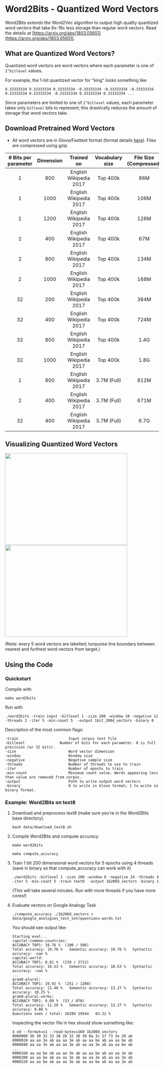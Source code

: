 # Word2Bits - Quantized Word Vectors

  Word2Bits extends the Word2Vec algorithm to output high quality
  quantized word vectors that take 8x-16x less storage than
  regular word vectors. Read the details at [https://arxiv.org/abs/1803.05651](https://arxiv.org/abs/1803.05651).

## What are Quantized Word Vectors?

  Quantized word vectors are word vectors where each parameter
  is one of `2^bitlevel` values.

  For example, the 1-bit quantized vector for "king" looks something
  like

  ```
  0.33333334 0.33333334 0.33333334 -0.33333334 -0.33333334 -0.33333334 0.33333334 0.33333334 -0.33333334 0.33333334 0.33333334 ...
  ```

  Since parameters are limited to one of `2^bitlevel` values, each parameter
  takes only `bitlevel` bits to represent; this drastically reduces
  the amount of storage that word vectors take.

## Download Pretrained Word Vectors

- All word vectors are in Glove/Fasttext format (format details [here](https://fasttext.cc/docs/en/english-vectors.html)). Files are compressed using gzip.

| # Bits per parameter        | Dimension     | Trained on             | Vocabulary size  | File Size (Compressed) | Download Link |
|:---------------------------:|:-------------:|:----------------------:|:----------------:|:----------------------:|:-------------:|
| 1                           | 800           | English Wikipedia 2017 | Top 400k         | 86M                    | [w2b_bitlevel1_size800_vocab400K.tar.gz](http://web.stanford.edu/~maxlam/word_vectors/compressed/400K/w2b_bitlevel1_size800_vocab400K.tar.gz) |
| 1                           | 1000          | English Wikipedia 2017 | Top 400k         | 106M                   | [w2b_bitlevel1_size1000_vocab400K.tar.gz](http://web.stanford.edu/~maxlam/word_vectors/compressed/400K/w2b_bitlevel1_size1000_vocab400K.tar.gz) |
| 1                           | 1200          | English Wikipedia 2017 | Top 400k         | 126M                   | [w2b_bitlevel1_size1200_vocab400K.tar.gz](http://web.stanford.edu/~maxlam/word_vectors/compressed/400K/w2b_bitlevel1_size1200_vocab400K.tar.gz) |
| 2                           | 400           | English Wikipedia 2017 | Top 400k         | 67M                    | [w2b_bitlevel2_size400_vocab400K.tar.gz](http://web.stanford.edu/~maxlam/word_vectors/compressed/400K/w2b_bitlevel2_size400_vocab400K.tar.gz) |
| 2                           | 800           | English Wikipedia 2017 | Top 400k         | 134M                   | [w2b_bitlevel2_size800_vocab400K.tar.gz](http://web.stanford.edu/~maxlam/word_vectors/compressed/400K/w2b_bitlevel2_size800_vocab400K.tar.gz) |
| 2                           | 1000          | English Wikipedia 2017 | Top 400k         | 168M                   | [w2b_bitlevel2_size1000_vocab400K.tar.gz](http://web.stanford.edu/~maxlam/word_vectors/compressed/400K/w2b_bitlevel2_size1000_vocab400K.tar.gz) |
| 32                          | 200           | English Wikipedia 2017 | Top 400k         | 364M                   | [w2b_bitlevel0_size200_vocab400K.tar.gz](http://web.stanford.edu/~maxlam/word_vectors/compressed/400K/w2b_bitlevel0_size200_vocab400K.tar.gz) |
| 32                          | 400           | English Wikipedia 2017 | Top 400k         | 724M                   | [w2b_bitlevel0_size400_vocab400K.tar.gz](http://web.stanford.edu/~maxlam/word_vectors/compressed/400K/w2b_bitlevel0_size400_vocab400K.tar.gz) |
| 32                          | 800           | English Wikipedia 2017 | Top 400k         | 1.4G                   | [w2b_bitlevel0_size800_vocab400K.tar.gz](http://web.stanford.edu/~maxlam/word_vectors/compressed/400K/w2b_bitlevel0_size800_vocab400K.tar.gz) |
| 32                          | 1000          | English Wikipedia 2017 | Top 400k         | 1.8G                   | [w2b_bitlevel0_size1000_vocab400K.tar.gz](http://web.stanford.edu/~maxlam/word_vectors/compressed/400K/w2b_bitlevel0_size1000_vocab400K.tar.gz) |
| 1                           | 800           | English Wikipedia 2017 | 3.7M (Full)      | 812M                   | [w2b_bitlevel1_size800_vocab3.7M.tar.gz](http://web.stanford.edu/~maxlam/word_vectors/compressed/3.7M/w2b_bitlevel1_size800_vocab3.7M.tar.gz) |
| 2                           | 400           | English Wikipedia 2017 | 3.7M (Full)      | 671M                   | [w2b_bitlevel2_size400_vocab3.7M.tar.gz](http://web.stanford.edu/~maxlam/word_vectors/compressed/3.7M/w2b_bitlevel2_size400_vocab3.7M.tar.gz) |
| 32                          | 400           | English Wikipedia 2017 | 3.7M (Full)      | 6.7G                   | [w2b_bitlevel0_size400_vocab3.7M.tar.gz](http://web.stanford.edu/~maxlam/word_vectors/compressed/3.7M/w2b_bitlevel0_size400_vocab3.7M.tar.gz) |

## Visualizing Quantized Word Vectors

<img src="images/visualize_nearest_man.png?raw=true" width="400" height="300"/> <img src="images/visualize_nearest_science.png?raw=true" width="400" height="300"/>

(Note: every 5 word vectors are labelled; turquoise line boundary between nearest and furthest word vectors from target.)

## Using the Code

### Quickstart

Compile with
```
make word2bits
```

Run with
```
./word2bits -train input -bitlevel 1 -size 200 -window 10 -negative 12 -threads 2 -iter 5 -min-count 5  -output 1bit_200d_vectors -binary 0
```
Description of the most common flags:
```
-train                       Input corpus text file
-bitlevel          	     Number of bits for each parameter. 0 is full precision (or 32 bits).
-size                        Word vector dimension
-window                      Window size
-negative                    Negative sample size
-threads                     Number of threads to use to train
-iter                        Number of epochs to train
-min-count                   Minimum count value. Words appearing less than value are removed from corpus.
-output                      Path to write output word vectors
-binary                      0 to write in Glove format; 1 to write in binary format.
```

### Example: Word2Bits on text8

1. Download and preprocess text8 (make sure you're in the Word2Bits base directory).
   ```
   bash data/download_text8.sh
   ```

2. Compile Word2Bits and compute accuracy
   ```
   make word2bits
   ```
   ```
   make compute_accuracy
   ```

3. Train 1 bit 200 dimensional word vectors for 5 epochs using 4 threads (save in binary so that compute_accuracy can work with it)
   ```
   ./word2bits -bitlevel 1 -size 200 -window 8 -negative 24 -threads 4 -iter 5 -min-count 5 -train text8  -output 1b200d_vectors -binary 1
   ```

   (This will take several minutes. Run with more threads if you have more cores!)

4. Evaluate vectors on Google Analogy Task
   ```
   ./compute_accuracy ./1b200d_vectors < data/google_analogies_test_set/questions-words.txt
   ```

   You should see output like:
   ```
   Starting eval...
   capital-common-countries:
   ACCURACY TOP1: 19.76 %  (100 / 506)
   Total accuracy: 19.76 %   Semantic accuracy: 19.76 %   Syntactic accuracy: -nan %
   capital-world:
   ACCURACY TOP1: 8.81 %  (239 / 2713)
   Total accuracy: 10.53 %   Semantic accuracy: 10.53 %   Syntactic accuracy: -nan %
   ...
   gram8-plural:
   ACCURACY TOP1: 19.92 %  (251 / 1260)
   Total accuracy: 11.48 %   Semantic accuracy: 13.27 %   Syntactic accuracy: 10.25 %
   gram9-plural-verbs:
   ACCURACY TOP1: 6.09 %  (53 / 870)
   Total accuracy: 11.20 %   Semantic accuracy: 13.27 %   Syntactic accuracy: 9.88 %
   Questions seen / total: 16284 19544   83.32 %
   ```

   Inspecting the vector file in hex should show something like:
   ```
   $ od --format=x1 --read-bytes=160 1b200d_vectors
   0000000 36 30 32 33 38 20 32 30 30 0a 3c 2f 73 3e 20 ab
   0000020 aa aa 3e ab aa aa 3e ab aa aa be ab aa aa be ab
   0000040 aa aa 3e ab aa aa 3e ab aa aa 3e ab aa aa be ab
   ...
   0000160 aa aa be ab aa aa 3e ab aa aa be ab aa aa 3e ab
   0000200 aa aa be ab aa aa 3e ab aa aa 3e ab aa aa 3e ab
   0000220 aa aa be ab aa aa 3e ab aa aa be ab aa aa 3e ab
   ```
